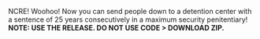NCRE! Woohoo! Now you can send people down to a detention center with a sentence of 25 years consecutively in a maximum security penitentiary! **NOTE: USE THE RELEASE. DO NOT USE CODE > DOWNLOAD ZIP.**
